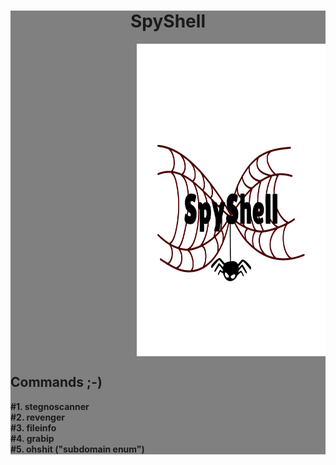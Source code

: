 <div style="width:100%;display:block;height:max-content;justify-content:center;align-items:center;background:grey;">
	<h1 style="text-align:center;">SpyShell</h1>
    	<div style="display:flex;width:100%;">
        <img src="./asset/SpyShell.png" alt="SpyShell" style="align-items:center;justify-content:center;width:60%;height:500px;margin-left:40%;" />
      </div>
  <p>
  <h2>Commands ;-)</h2>
    <b>#1. stegnoscanner</b><br>
    <b>#2. revenger</b><br>
    <b>#3. fileinfo</b><br>
    <b>#4. grabip</b><br>
    <b>#5. ohshit ("subdomain enum")</b>
  </p>
</div>
